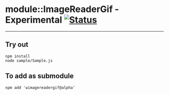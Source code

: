 
# module::ImageReaderGif - Experimental [![Status](https://github.com/Wandalen/wImageReaderGif/workflows/Test/badge.svg)](https://github.com/Wandalen/wImageReaderGif/actions?query=workflow%3ATest)

___

## Try out
```
npm install
node sample/Sample.js
```

## To add as submodule
```
npm add 'wimagereadergif@alpha'
```

